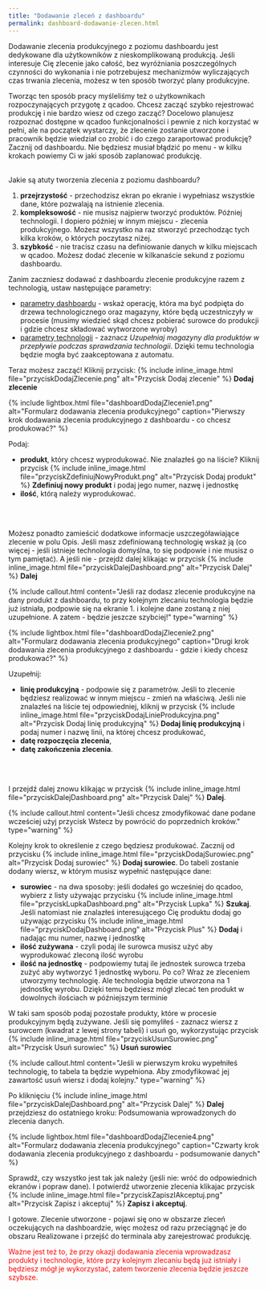 ```yaml
---
title: "Dodawanie zleceń z dashboardu"
permalink: dashboard-dodawanie-zlecen.html 
---
```


Dodawanie zlecenia produkcyjnego z poziomu dashboardu jest dedykowane dla użytkowników z nieskomplikowaną produkcją. Jeśli interesuje Cię zlecenie jako całość, bez wyróżniania poszczególnych czynności do wykonania i nie potrzebujesz mechanizmów wyliczających czas trwania zlecenia, możesz w ten sposób tworzyć plany produkcyjne. 

Tworząc ten sposób pracy myśleliśmy też o użytkownikach rozpoczynających przygotę z qcadoo. Chcesz zacząć szybko rejestrować produkcję i nie bardzo wiesz od czego zacząć? Docelowo planujesz rozpoznać dostępne w qcadoo funkcjonalności i pewnie z nich korzystać w pełni, ale na początek wystarczy, że zlecenie zostanie utworzone i pracownik będzie wiedział co zrobić i do czego zaraportować produkcję? Zacznij od dashboardu. Nie będziesz musiał błądzić po menu - w kilku krokach powiemy Ci w jaki sposób zaplanować produkcję.
<br/>
<br/>

Jakie są atuty tworzenia zlecenia z poziomu dashboardu?
1. **przejrzystość** - przechodzisz ekran po ekranie i wypełniasz wszystkie dane, które pozwalają na istnienie zlecenia.
2. **kompleksowość** - nie musisz najpierw tworzyć produktów. Później technologii. I dopiero później w innym miejscu - zlecenia produkcyjnego. Możesz wszystko na raz stworzyć przechodząc tych kilka kroków, o których poczytasz niżej.
3. **szybkość** - nie tracisz czasu na definiowanie danych w kilku miejscach w qcadoo. Możesz dodać zlecenie w kilkanaście sekund z poziomu dashboardu.

Zanim zaczniesz dodawać z dashboardu zlecenie produkcyjne razem z technologią, ustaw następujące parametry:
- [parametry dashboardu](/parametry-dashboard) - wskaż operację, która ma być podpięta do drzewa technologicznego oraz magazyny, które będą uczestniczyły w procesie (musimy wiedzieć skąd chcesz pobierać surowce do produkcji i gdzie chcesz składować wytworzone wyroby)
- [parametry technologii](/parametry-technologia) - zaznacz _Uzupełniaj magazyny dla produktów w przepływie podczas sprawdzania technologii_. Dzięki temu technologia będzie mogła być zaakceptowana z automatu.

Teraz możesz zacząć! Kliknij przycisk: {% include inline_image.html file="przyciskDodajZlecenie.png" alt="Przycisk Dodaj zlecenie" %} **Dodaj zlecenie**

{% include lightbox.html file="dashboardDodajZlecenie1.png" alt="Formularz dodawania zlecenia produkcyjnego" caption="Pierwszy krok dodawania zlecenia produkcyjnego z dashboardu - co chcesz produkować?" %}

Podaj:
- **produkt**, który chcesz wyprodukować. Nie znalazłeś go na liście? Kliknij przycisk {% include inline_image.html file="przyciskZdefiniujNowyProdukt.png" alt="Przycisk Dodaj produkt" %} **Zdefiniuj nowy produkt** i podaj jego numer, nazwę i jednostkę
- **ilość**, którą należy wyprodukować.
<br/>
<br/>

Możesz ponadto zamieścić dodatkowe informacje uszczegóławiające zlecenie w polu Opis. Jeśli masz zdefiniowaną technologię wskaż ją (co więcej - jeśli istnieje technologia domyślna, to się podpowie i nie musisz o tym pamiętać). A jeśli nie - przejdź dalej klikając w przycisk {% include inline_image.html file="przyciskDalejDashboard.png" alt="Przycisk Dalej" %} **Dalej**

{% include callout.html content="Jeśli raz dodasz zlecenie produkcyjne na dany produkt z dashboardu, to przy kolejnym zlecaniu technologia będzie już istniała, podpowie się na ekranie 1. i kolejne dane zostaną z niej uzupełnione. A zatem - będzie jeszcze szybciej!" type="warning" %}

{% include lightbox.html file="dashboardDodajZlecenie2.png" alt="Formularz dodawania zlecenia produkcyjnego" caption="Drugi krok dodawania zlecenia produkcyjnego z dashboardu - gdzie i kiedy chcesz produkować?" %}

Uzupełnij:
- **linię produkcyjną** - podpowie się z parametrów. Jeśli to zlecenie będziesz realizować w innym miejscu - zmień na właściwą. Jeśli nie znalazłeś na liście tej odpowiedniej, kliknij w przycisk {% include inline_image.html file="przyciskDodajLinieProdukcyjna.png" alt="Przycisk Dodaj linię produkcyjną" %} **Dodaj linię produkcyjną** i podaj numer i nazwę linii, na której chcesz produkować,
- **datę rozpoczęcia zlecenia**,
- **datę zakończenia zlecenia**.
<br/>
<br/>

I przejdź dalej znowu klikając w przycisk {% include inline_image.html file="przyciskDalejDashboard.png" alt="Przycisk Dalej" %} **Dalej**.

{% include callout.html content="Jeśli chcesz zmodyfikować dane podane wcześciej użyj przycisk Wstecz by powrócić do poprzednich kroków." type="warning" %}

Kolejny krok to określenie z czego będziesz produkować. Zacznij od przycisku {% include inline_image.html file="przyciskDodajSurowiec.png" alt="Przycisk Dodaj surowiec" %} **Dodaj surowiec**. Do tabeli zostanie dodany wiersz, w którym musisz wypełnić następujące dane:
- **surowiec** - na dwa sposoby: jeśli dodałeś go wcześniej do qcadoo, wybierz z listy używając przycisku {% include inline_image.html file="przyciskLupkaDashboard.png" alt="Przycisk Lupka" %} **Szukaj**. Jeśli natomiast nie znalazłeś interesującego Cię produktu dodaj go używając przycisku {% include inline_image.html file="przyciskDodajDashboard.png" alt="Przycisk Plus" %} **Dodaj** i nadając mu numer, nazwę i jednostkę
- **ilość zużywana** - czyli podaj ile surowca musisz użyć aby wyprodukować zleconą ilość wyrobu
- **ilość na jednostkę** - podpowiemy tutaj ile jednostek surowca trzeba zużyć aby wytworzyć 1 jednostkę wyboru. Po co? Wraz ze zleceniem utworzymy technologię. Ale technologia będzie utworzona na 1 jednostkę wyrobu. Dzięki temu będziesz mógł zlecać ten produkt w dowolnych ilościach w późniejszym terminie

W taki sam sposób podaj pozostałe produkty, które w procesie produkcyjnym będą zużywane. Jeśli się pomyliłeś - zaznacz wiersz z surowcem (kwadrat z lewej strony tabeli) i usuń go, wykorzystując przycisk {% include inline_image.html file="przyciskUsunSurowiec.png" alt="Przycisk Usuń surowiec" %} **Usuń surowiec**

{% include callout.html content="Jeśli w pierwszym kroku wypełniłeś technologię, to tabela ta będzie wypełniona. Aby zmodyfikować jej zawartość usuń wiersz i dodaj kolejny." type="warning" %}

Po kliknięciu {% include inline_image.html file="przyciskDalejDashboard.png" alt="Przycisk Dalej" %} **Dalej** przejdziesz do ostatniego kroku: Podsumowania wprowadzonych do zlecenia danych. 

{% include lightbox.html file="dashboardDodajZlecenie4.png" alt="Formularz dodawania zlecenia produkcyjnego" caption="Czwarty krok dodawania zlecenia produkcyjnego z dashboardu - podsumowanie danych" %}

Sprawdź, czy wszystko jest tak jak należy (jeśli nie: wróć do odpowiednich ekranów i popraw dane). I potwierdź utworzenie zlecenia klikajac przycisk {% include inline_image.html file="przyciskZapiszIAkceptuj.png" alt="Przycisk Zapisz i akceptuj" %} **Zapisz i akceptuj**. 

I gotowe. Zlecenie utworzone - pojawi się ono w obszarze zleceń oczekujących na dashboardzie, więc możesz od razu przeciągnąć je do obszaru Realizowane i przejść do terminala aby zarejestrować produkcję.

<span style="color:red"> Ważne jest też to, że przy okazji dodawania zlecenia wprowadzasz produkty i technologie, które przy kolejnym zlecaniu będą już istniały i będziesz mógł je wykorzystać, zatem tworzenie zlecenia będzie jeszcze szybsze.</span>

